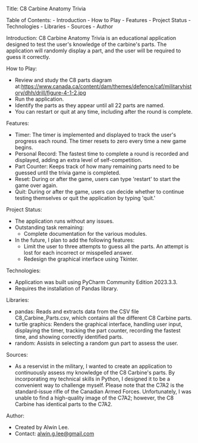 Title: C8 Carbine Anatomy Trivia

Table of Contents:
    - Introduction
    - How to Play
    - Features
    - Project Status
    - Technologies
    - Libraries
    - Sources
    - Author

Introduction:
C8 Carbine Anatomy Trivia is an educational application designed to test the user's knowledge of the carbine's parts.
The application will randomly display a part, and the user will be required to guess it correctly.

How to Play:
- Review and study the C8 parts diagram at:https://www.canada.ca/content/dam/themes/defence/caf/militaryhistory/dhh/drill/figure-4-1-2.jpg
- Run the application.
- Identify the parts as they appear until all 22 parts are named.
- You can restart or quit at any time, including after the round is complete.

Features:
- Timer: The timer is implemented and displayed to track the user's progress each round. The timer resets to zero every time a new game begins.
- Personal Record: The fastest time to complete a round is recorded and displayed, adding an extra level of self-competition.
- Part Counter: Keeps track of how many remaining parts need to be guessed until the trivia game is completed.
- Reset: During or after the game, users can type 'restart' to start the game over again.
- Quit: During or after the game, users can decide whether to continue testing themselves or quit the application by typing 'quit.'

Project Status:
- The application runs without any issues.
- Outstanding task remaining:
    - Complete documentation for the various modules.
- In the future, I plan to add the following features:
    - Limit the user to three attempts to guess all the parts. An attempt is lost for each incorrect or misspelled answer.
    - Redesign the graphical interface using Tkinter.

Technologies:
- Application was built using PyCharm Community Edition 2023.3.3.
- Requires the installation of Pandas library.

Libraries:
- pandas: Reads and extracts data from the CSV file C8_Carbine_Parts.csv, which contains all the different C8 Carbine parts.
- turtle graphics: Renders the graphical interface, handling user input, displaying the timer, tracking the part counter, recording the fastest time, and showing correctly identified parts.
- random: Assists in selecting a random gun part to assess the user.

Sources:
- As a reservist in the military, I wanted to create an application to continuously assess my knowledge of the C8 Carbine's parts. By incorporating my technical skills in Python, I designed it to be a convenient way to challenge myself.
Please note that the C7A2 is the standard-issue rifle of the Canadian Armed Forces. Unfortunately, I was unable to find a high-quality image of the C7A2; however, the C8 Carbine has identical parts to the C7A2.

Author:
- Created by Alwin Lee.
- Contact: alwin.g.lee@gmail.com
